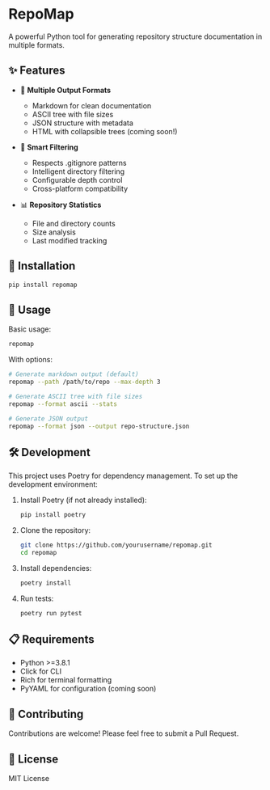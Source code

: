 # RepoMap

A powerful Python tool for generating repository structure documentation in multiple formats.

## ✨ Features

- 📝 **Multiple Output Formats**
  - Markdown for clean documentation
  - ASCII tree with file sizes
  - JSON structure with metadata
  - HTML with collapsible trees (coming soon!)

- 🎯 **Smart Filtering**
  - Respects .gitignore patterns
  - Intelligent directory filtering
  - Configurable depth control
  - Cross-platform compatibility

- 📊 **Repository Statistics**
  - File and directory counts
  - Size analysis
  - Last modified tracking

## 🚀 Installation

```bash
pip install repomap
```

## 📖 Usage

Basic usage:
```bash
repomap
```

With options:
```bash
# Generate markdown output (default)
repomap --path /path/to/repo --max-depth 3

# Generate ASCII tree with file sizes
repomap --format ascii --stats

# Generate JSON output
repomap --format json --output repo-structure.json
```

## 🛠️ Development

This project uses Poetry for dependency management. To set up the development environment:

1. Install Poetry (if not already installed):
   ```bash
   pip install poetry
   ```

2. Clone the repository:
   ```bash
   git clone https://github.com/yourusername/repomap.git
   cd repomap
   ```

3. Install dependencies:
   ```bash
   poetry install
   ```

4. Run tests:
   ```bash
   poetry run pytest
   ```

## 📋 Requirements

- Python >=3.8.1
- Click for CLI
- Rich for terminal formatting
- PyYAML for configuration (coming soon)

## 🤝 Contributing

Contributions are welcome! Please feel free to submit a Pull Request.

## 📄 License

MIT License
